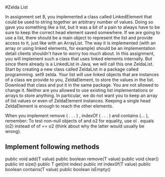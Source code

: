 #Zelda List	

In assignment set 8, you implemented a class called LinkedElement that could be used to string together an arbitrary number of values. Doing so gave you something like a list, but it was a bit of a pain to always have to be sure to keep the correct head element saved somewhere. If we are going to use a list, there should be a main object to represent the list and provide access to it, just like with an ArrayList. The way it is implemented (with an array or using linked elements, for example) should be an implementation detail clients shouldn't have to worry too much about.
In this assignment, you will implement such a class that uses linked elements internally. But since there already is a LinkedList in Java, we will call this one ZeldaList.
Start by creating a new class called ZeldaList in a package called programming. set9 zelda. Your list will use linked objects that are instances of a class we provide to you, ZeldaElement, to store the values in the list. Download that class and put it in the same package. You are not allowed to change it. Neither are you allowed to use existing list implementations or arrays to store anything. In particular, we do not want you to keep an array of list values or even of ZeldaElement instances. Keeping a single head ZeldaElement is enough to reach the other elements.

When you implement remove ( . . . ) , indexOf ( . . . ) and contains (... ), remember: To test non-null objects of and o2 for equality, use ol . equals (o2) instead of of == o2 (think about why the latter would usually be wrong).
## Implement following methods
public  void add(T value)
public  boolean remove(T value) 
public  void  clear() 
public  int  size() 
public  T get(int  index) 
public  int  index0f(T value) 
public boolean  contains(T value)
public boolean  isEmpty()
